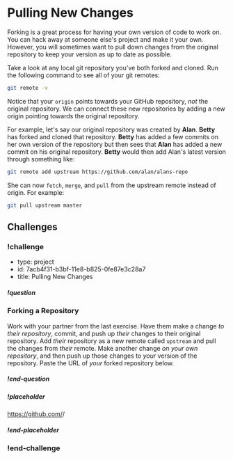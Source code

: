 # Pulling New Changes

Forking is a great process for having your own version of code to work on. You can hack away at someone else's project and make it your own. However, you will sometimes want to pull down changes from the original repository to keep your version as up to date as possible.

Take a look at any local git repository you've both forked and cloned. Run the following command to see all of your git remotes:

```bash
git remote -v
```

Notice that your `origin` points towards your GitHub repository, _not_ the original repository. We can connect these new repositories by adding a new origin pointing towards the original repository.

For example, let's say our original repository was created by **Alan**. **Betty** has forked and cloned that repository. **Betty** has added a few commits on her own version of the repository but then sees that **Alan** has added a new commit on his original repository. **Betty** would then add Alan's latest version through something like:

```bash
git remote add upstream https://github.com/alan/alans-repo
```

She can now `fetch`, `merge`, and `pull` from the upstream remote instead of origin. For example:

```bash
git pull upstream master
```

## Challenges

<!-- Question -->

### !challenge

* type: project
* id: 7acb4f31-b3bf-11e8-b825-0fe87e3c28a7
* title: Pulling New Changes

##### !question

### Forking a Repository

Work with your partner from the last exercise. Have them make a change _to their repository_, commit, and push up _their_ changes to their original repository. Add _their_ repository as a new remote called `upstream` and pull the changes from _their_ remote. Make another change _on your own repository_, and then push up those changes to _your_ version of the repository. Paste the URL of _your_ forked repository below.

##### !end-question

##### !placeholder

https://github.com/<username>/<repository-name>

##### !end-placeholder

### !end-challenge
